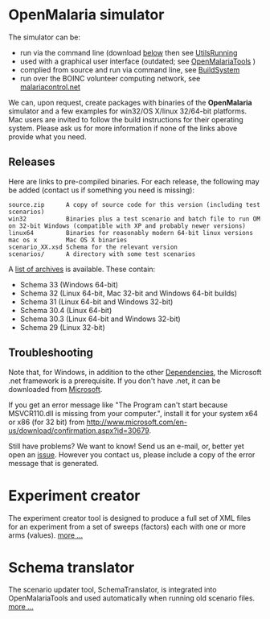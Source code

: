 # OpenMalaria simulator #

The simulator can be:

  * run via the command line (download [below](Binaries#Releases.md) then see [UtilsRunning](UtilsRunning.md)
  * used with a graphical user interface (outdated; see [OpenMalariaTools](openmalariaTools.md) )
  * complied from source and run via command line, see [BuildSystem](BuildSystem.md)
  * run over the BOINC volunteer computing network, see [malariacontrol.net ](http://malariacontrol.net/)

We can, upon request, create packages with binaries of the **OpenMalaria** simulator and a few examples for win32/OS X/linux 32/64-bit platforms. Mac users are invited to follow the build instructions for their operating system. Please ask us for more information if none of the links above provide what you need.

## Releases ##

Here are links to pre-compiled binaries. For each release, the
following may be added (contact us if something you need is missing):

```
source.zip      A copy of source code for this version (including test scenarios)
win32           Binaries plus a test scenario and batch file to run OM on 32-bit Windows (compatible with XP and probably newer versions)
linux64         Binaries for reasonably modern 64-bit linux versions
mac os x        Mac OS X binaries
scenario_XX.xsd Schema for the relevant version
scenarios/      A directory with some test scenarios
```

A [list of archives](http://code.google.com/p/openmalaria/source/browse?repo=wiki#git%2Fdownload%2Freleases) is available. These contain:

  * Schema 33 (Windows 64-bit)
  * Schema 32 (Linux 64-bit, Mac 32-bit and Windows 64-bit builds)
  * Schema 31 (Linux 64-bit and Windows 32-bit)
  * Schema 30.4 (Linux 64-bit)
  * Schema 30.3 (Linux 64-bit and Windows 32-bit)
  * Schema 29 (Linux 32-bit)


## Troubleshooting ##

Note that, for Windows, in addition to the other [Dependencies](Dependencies.md), the Microsoft .net framework is a prerequisite. If you don't have .net, it can be downloaded from [Microsoft](http://www.microsoft.com/net/).

If you get an error message like "The Program can't start because MSVCR110.dll is missing from your computer.", install it for your system x64 or x86 (for 32 bit) from http://www.microsoft.com/en-us/download/confirmation.aspx?id=30679.


Still have problems? We want to know! Send us an e-mail, or, better yet open an [issue](http://code.google.com/p/openmalaria/issues/list). However you contact us, please include a copy of the error message that is generated.


# Experiment creator #

The experiment creator tool is designed to produce a full set of XML files for an experiment from a set of sweeps (factors) each with one or more arms (values). [more ... ](ExperimentDesign.md)


# Schema translator #

The scenario updater tool, SchemaTranslator, is integrated into OpenMalariaTools and used automatically when running old scenario files. [more ... ](XmlUpdateScenario.md)
